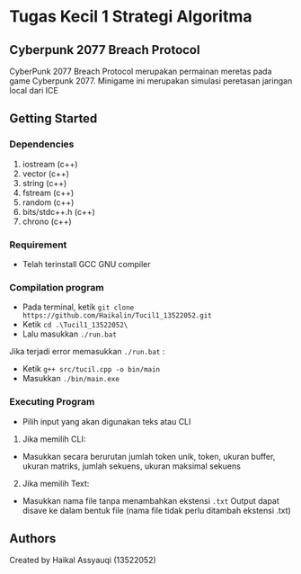 # Tugas Kecil 1 Strategi Algoritma

## Cyberpunk 2077 Breach Protocol

CyberPunk 2077 Breach Protocol merupakan permainan meretas pada game Cyberpunk 2077. Minigame ini merupakan simulasi peretasan jaringan local dari ICE 

## Getting Started

### Dependencies

1.	iostream (c++)
2.	vector (c++)
3.	string (c++)
4.	fstream (c++)
5.	random (c++)
6.	bits/stdc++.h (c++)
7.	chrono (c++)


### Requirement

* Telah terinstall GCC GNU compiler

### Compilation program

* Pada terminal, ketik ``` git clone https://github.com/Haikalin/Tucil1_13522052.git ```
* Ketik ``` cd .\Tucil1_13522052\ ```
* Lalu masukkan ``` ./run.bat ```

Jika terjadi error memasukkan ``` ./run.bat ``` :
* Ketik ``` g++ src/tucil.cpp -o bin/main ```
* Masukkan ``` ./bin/main.exe ```

### Executing Program
* Pilih input yang akan digunakan teks atau CLI
1. Jika memilih CLI:
* Masukkan secara berurutan jumlah token unik, token, ukuran buffer, ukuran matriks, jumlah sekuens, ukuran maksimal sekuens
2. Jika memilih Text:
* Masukkan nama file tanpa menambahkan ekstensi ``` .txt ```
Output dapat disave ke dalam bentuk file (nama file tidak perlu ditambah ekstensi .txt)

## Authors

Created by Haikal Assyauqi (13522052)
